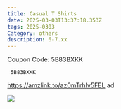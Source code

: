 ```yaml
---
title: Casual T Shirts
date: 2025-03-03T13:37:18.353Z
tags: 2025-0303
Category: others
description: 6-7.xx
---
```

<!--StartFragment-->

C﻿oupon Code: 5B83BXKK



<pre class="language-javascript"><code

class="language-javascript"> 5B83BXKK </code></pre>

<!--EndFragment-->

https://amzlink.to/az0mTrhIv5FEL  ad

![](https://m.media-amazon.com/images/I/61VGQk0tUFL._AC_SX569_.jpg)

<!--EndFragment-->